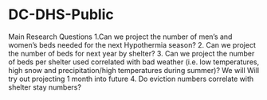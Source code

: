# DC-DHS-Public
Main Research Questions
1.Can we project the number of men’s and women’s beds needed for the next Hypothermia season?
2. Can we project the number of beds for next year by shelter?
3. Can we project the number of beds per shelter used correlated with bad weather (i.e. low temperatures, high snow and precipitation/high temperatures during summer)?
   We will Will try out projecting 1 month into future
4. Do eviction numbers correlate with shelter stay numbers?
